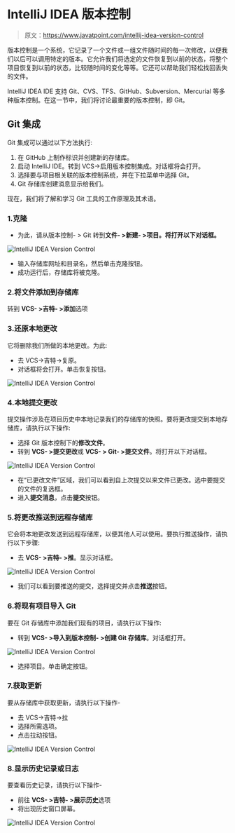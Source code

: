 # IntelliJ IDEA 版本控制

> 原文：<https://www.javatpoint.com/intellij-idea-version-control>

版本控制是一个系统，它记录了一个文件或一组文件随时间的每一次修改，以便我们以后可以调用特定的版本。它允许我们将选定的文件恢复到以前的状态，将整个项目恢复到以前的状态，比较随时间的变化等等。它还可以帮助我们轻松找回丢失的文件。

IntelliJ IDEA IDE 支持 Git、CVS、TFS、GitHub、Subversion、Mercurial 等多种版本控制。在这一节中，我们将讨论最重要的版本控制，即 Git。

## Git 集成

Git 集成可以通过以下方法执行:

1.  在 GitHub 上制作标识并创建新的存储库。
2.  启动 IntelliJ IDE。转到 VCS->启用版本控制集成。对话框将会打开。
3.  选择要与项目根关联的版本控制系统，并在下拉菜单中选择 Git。
4.  Git 存储库创建消息显示给我们。

现在，我们将了解和学习 Git 工具的工作原理及其术语。

### 1.克隆

*   为此，请从版本控制- > Git 转到**文件- >新建- >项目。将打开以下对话框。**

![IntelliJ IDEA Version Control](img/24d1eb87349d416bb54581024764afb1.png)

*   输入存储库网址和目录名，然后单击克隆按钮。
*   成功运行后，存储库将被克隆。

### 2.将文件添加到存储库

转到 **VCS- >吉特- >添加**选项

### 3.还原本地更改

它将删除我们所做的本地更改。为此:

*   去 VCS->吉特->复原。
*   对话框将会打开。单击恢复按钮。

![IntelliJ IDEA Version Control](img/ac785646a6c988eaa026aa31103718f1.png)

### 4.本地提交更改

提交操作涉及在项目历史中本地记录我们的存储库的快照。要将更改提交到本地存储库，请执行以下操作:

*   选择 Git 版本控制下的**修改文件**。
*   转到 **VCS- >提交更改**或 **VCS- > Git- >提交文件**。将打开以下对话框。

![IntelliJ IDEA Version Control](img/cc41363516dd1e756012a65e3d7b9271.png)

*   在“已更改文件”区域，我们可以看到自上次提交以来文件已更改。选中要提交的文件的复选框。
*   进入**提交消息**，点击**提交**按钮。

### 5.将更改推送到远程存储库

它会将本地更改发送到远程存储库，以便其他人可以使用。要执行推送操作，请执行以下步骤:

*   去 **VCS- >吉特- >推**。显示对话框。

![IntelliJ IDEA Version Control](img/5ae3d6f1146327fe8e66bf62e6bf41f6.png)

*   我们可以看到要推送的提交，选择提交并点击**推送**按钮。

### 6.将现有项目导入 Git

要在 Git 存储库中添加我们现有的项目，请执行以下操作:

*   转到 **VCS- >导入到版本控制- >创建 Git 存储库**。对话框打开。

![IntelliJ IDEA Version Control](img/75f7b840f81bede9a7ce7db78655deaf.png)

*   选择项目。单击确定按钮。

### 7.获取更新

要从存储库中获取更新，请执行以下操作-

*   去 VCS->吉特->拉
*   选择所需选项。
*   点击拉动按钮。

![IntelliJ IDEA Version Control](img/2eeb624821bc3d8efe2d744fc4e32aa8.png)

### 8.显示历史记录或日志

要查看历史记录，请执行以下操作-

*   前往 **VCS- >吉特- >展示历史**选项
*   将出现历史窗口屏幕。

![IntelliJ IDEA Version Control](img/b742bfa31f283060e19d80f011d22755.png)